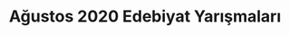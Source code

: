 ---
layout: monthly
title: "Ağustos 2020 Edebiyat Yarışmaları"
key: "ağustos 2020"
description: "ağustos 2020, resim yarışmaları, hikaye yazma, para ödüllü yarışmalar, öykü yarışması"
permalink: "agustos-ayi-2020-edebiyat-yarismalari/"
---